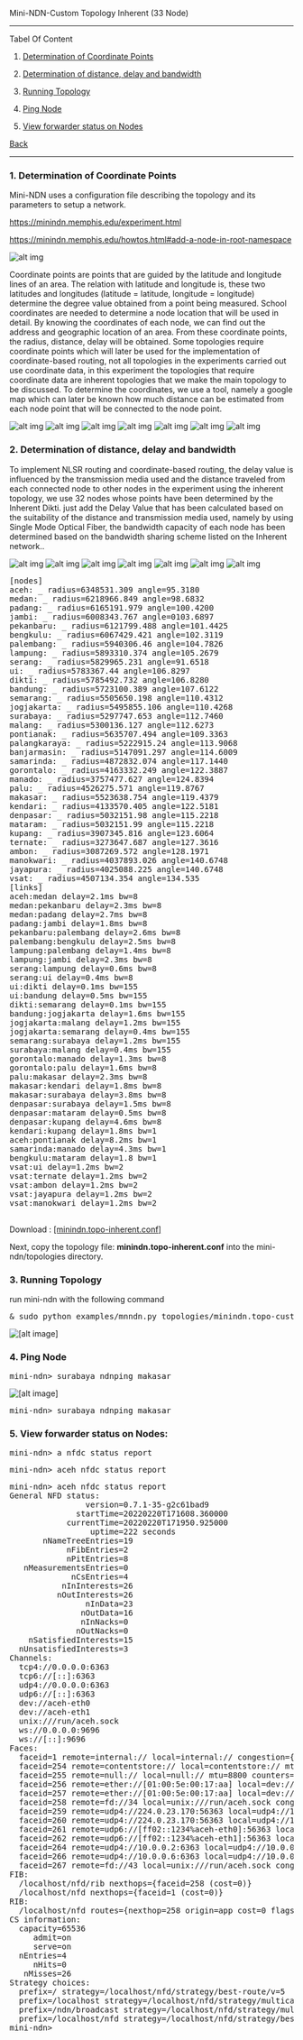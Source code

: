 
Mini-NDN-Custom Topology Inherent (33 Node)
***
Tabel Of Content

1. [Determination of Coordinate Points](https://github.com/syaifulahdan/Mini-NDN-Work/blob/main/Assignment%203:NDN-CustomTopology/ndn-custom-topo-inherent.md#1-determination-of-coordinate-points-) 
2. [Determination of distance, delay and bandwidth](https://github.com/syaifulahdan/Mini-NDN-Work/blob/main/Assignment%203:NDN-CustomTopology/ndn-custom-topo-inherent.md#2-determination-of-distance-delay-and-bandwidth) 

3. [Running Topology](https://github.com/syaifulahdan/Mini-NDN-Work/blob/main/Assignment%203:NDN-CustomTopology/ndn-custom-topo-inherent.md#3-running-topology)
4. [Ping Node](https://github.com/syaifulahdan/Mini-NDN-Work/blob/main/Assignment%203:NDN-CustomTopology/ndn-custom-topo-inherent.md#3-ping-node)
5. [View forwarder status on Nodes](https://github.com/syaifulahdan/Mini-NDN-Work/blob/main/Assignment%203:NDN-CustomTopology/ndn-custom-topo-inherent.md#5-view-forwarder-status-on-nodes)

[Back](https://github.com/syaifulahdan/Mini-NDN-Work/blob/main/Assignment%200:Chapter/Chapter-4.md)

***

 
### <b>1. Determination of Coordinate Points </b>  

Mini-NDN uses a configuration file describing the topology and its parameters to setup a network.

https://minindn.memphis.edu/experiment.html

https://minindn.memphis.edu/howtos.html#add-a-node-in-root-namespace

![alt img](https://github.com/syaifulahdan/Mini-NDN-Work/blob/main/Assignment%203:NDN-CustomTopology/CustomTopology-Image-Inherent/inherent-bb.jpg)

<p text-align=justify> Coordinate points are points that are guided by the latitude and longitude lines of an area. The relation with latitude and longitude is, these two latitudes and longitudes (latitude = latitude, longitude = longitude) determine the degree value obtained from a point being measured. School coordinates are needed to determine a node location that will be used in detail. By knowing the coordinates of each node, we can find out the address and geographic location of an area. From these coordinate points, the radius, distance, delay will be obtained. Some topologies require coordinate points which will later be used for the implementation of coordinate-based routing, not all topologies in the experiments carried out use coordinate data, in this experiment the topologies that require coordinate data are inherent topologies that we make the main topology to be discussed. To determine the coordinates, we use a tool, namely a google map which can later be known how much distance can be estimated from each node point that will be connected to the node point. </p text-align=justify> 

![alt img](https://github.com/syaifulahdan/Mini-NDN-Work/blob/main/Assignment%203:NDN-CustomTopology/CustomTopology-Image-Inherent/koordinat-area-1.png)
![alt img](https://github.com/syaifulahdan/Mini-NDN-Work/blob/main/Assignment%203:NDN-CustomTopology/CustomTopology-Image-Inherent/koordinat-area-2.png)
![alt img](https://github.com/syaifulahdan/Mini-NDN-Work/blob/main/Assignment%203:NDN-CustomTopology/CustomTopology-Image-Inherent/koordinat-area-3.png)
![alt img](https://github.com/syaifulahdan/Mini-NDN-Work/blob/main/Assignment%203:NDN-CustomTopology/CustomTopology-Image-Inherent/koordinat-area-4.png)
![alt img](https://github.com/syaifulahdan/Mini-NDN-Work/blob/main/Assignment%203:NDN-CustomTopology/CustomTopology-Image-Inherent/koordinat-area-56.png)
![alt img](https://github.com/syaifulahdan/Mini-NDN-Work/blob/main/Assignment%203:NDN-CustomTopology/CustomTopology-Image-Inherent/koordinat-area-7.png)
![alt img](https://github.com/syaifulahdan/Mini-NDN-Work/blob/main/Assignment%203:NDN-CustomTopology/CustomTopology-Image-Inherent/koordinat-area-8.png)


### <b>2. Determination of distance, delay and bandwidth</b>   
<p text-align=justify>
To implement NLSR routing and coordinate-based routing, the delay value is influenced by the transmission media used and the distance traveled from each connected node to other nodes in the experiment using the inherent topology, we use 32 nodes whose points have been determined by the Inherent Dikti. just add the Delay Value that has been calculated based on the suitability of the distance and transmission media used, namely by using Single Mode Optical Fiber, the bandwidth capacity of each node has been determined based on the bandwidth sharing scheme listed on the Inherent network.. </p text-align=justify>


![alt img](https://github.com/syaifulahdan/Mini-NDN-Work/blob/main/Assignment%203:NDN-CustomTopology/CustomTopology-Image-Inherent/bandwith-area-1.png)
![alt img](https://github.com/syaifulahdan/Mini-NDN-Work/blob/main/Assignment%203:NDN-CustomTopology/CustomTopology-Image-Inherent/bandwith-area-1b.png)
![alt img](https://github.com/syaifulahdan/Mini-NDN-Work/blob/main/Assignment%203:NDN-CustomTopology/CustomTopology-Image-Inherent/bandwith-area-2.png)
![alt img](https://github.com/syaifulahdan/Mini-NDN-Work/blob/main/Assignment%203:NDN-CustomTopology/CustomTopology-Image-Inherent/bandwith-area-3.png)
![alt img](https://github.com/syaifulahdan/Mini-NDN-Work/blob/main/Assignment%203:NDN-CustomTopology/CustomTopology-Image-Inherent/bandwith-area-3b.png)
![alt img](https://github.com/syaifulahdan/Mini-NDN-Work/blob/main/Assignment%203:NDN-CustomTopology/CustomTopology-Image-Inherent/bandwith-area-45.png)
![alt img](https://github.com/syaifulahdan/Mini-NDN-Work/blob/main/Assignment%203:NDN-CustomTopology/CustomTopology-Image-Inherent/bandwith-area-6.png)


<pre>
[nodes]
aceh: _ radius=6348531.309 angle=95.3180
medan: _ radius=6218966.849 angle=98.6832
padang: _ radius=6165191.979 angle=100.4200
jambi: _ radius=6008343.767 angle=0103.6897
pekanbaru: _ radius=6121799.488 angle=101.4425
bengkulu: _ radius=6067429.421 angle=102.3119
palembang: _ radius=5940306.46 angle=104.7826
lampung: _ radius=5893310.374 angle=105.2679
serang: _ radius=5829965.231 angle=91.6518
ui: _ radius=5783367.44 angle=106.8297
dikti: _ radius=5785492.732 angle=106.8280
bandung: _ radius=5723100.389 angle=107.6122
semarang: _ radius=5505650.198 angle=110.4312
jogjakarta: _ radius=5495855.106 angle=110.4268
surabaya: _ radius=5297747.653 angle=112.7460
malang: _ radius=5300136.127 angle=112.6273
pontianak: _ radius=5635707.494 angle=109.3363
palangkaraya: _ radius=5222915.24 angle=113.9068
banjarmasin: _ radius=5147091.297 angle=114.6009
samarinda: _ radius=4872832.074 angle=117.1440
gorontalo: _ radius=4163332.249 angle=122.3887
manado: _ radius=3757477.627 angle=124.8394
palu: _ radius=4526275.571 angle=119.8767
makasar: _ radius=5523638.754 angle=119.4379
kendari: _ radius=4133570.405 angle=122.5181
denpasar: _ radius=5032151.98 angle=115.2218
mataram: _ radius=5032151.99 angle=115.2218
kupang: _ radius=3907345.816 angle=123.6064
ternate: _ radius=3273647.687 angle=127.3616
ambon: _ radius=3087269.572 angle=128.1971
manokwari: _ radius=4037893.026 angle=140.6748
jayapura: _ radius=4025088.225 angle=140.6748
vsat: _ radius=4507134.354 angle=134.535
[links]
aceh:medan delay=2.1ms bw=8 
medan:pekanbaru delay=2.3ms bw=8
medan:padang delay=2.7ms bw=8
padang:jambi delay=1.8ms bw=8
pekanbaru:palembang delay=2.6ms bw=8
palembang:bengkulu delay=2.5ms bw=8
lampung:palembang delay=1.4ms bw=8
lampung:jambi delay=2.3ms bw=8
serang:lampung delay=0.6ms bw=8
serang:ui delay=0.4ms bw=8
ui:dikti delay=0.1ms bw=155
ui:bandung delay=0.5ms bw=155
dikti:semarang delay=0.1ms bw=155
bandung:jogjakarta delay=1.6ms bw=155
jogjakarta:malang delay=1.2ms bw=155
jogjakarta:semarang delay=0.4ms bw=155
semarang:surabaya delay=1.2ms bw=155
surabaya:malang delay=0.4ms bw=155
gorontalo:manado delay=1.3ms bw=8
gorontalo:palu delay=1.6ms bw=8
palu:makasar delay=2.3ms bw=8
makasar:kendari delay=1.8ms bw=8
makasar:surabaya delay=3.8ms bw=8
denpasar:surabaya delay=1.5ms bw=8
denpasar:mataram delay=0.5ms bw=8
denpasar:kupang delay=4.6ms bw=8
kendari:kupang delay=1.8ms bw=1
aceh:pontianak delay=8.2ms bw=1
samarinda:manado delay=4.3ms bw=1
bengkulu:mataram delay=1.8 bw=1
vsat:ui delay=1.2ms bw=2
vsat:ternate delay=1.2ms bw=2
vsat:ambon delay=1.2ms bw=2
vsat:jayapura delay=1.2ms bw=2
vsat:manokwari delay=1.2ms bw=2

</pre>

Download : [[minindn.topo-inherent.conf]](https://github.com/syaifulahdan/Mini-NDN-Work/blob/main/Assignment%203:NDN-CustomTopology/minindn.topo-inherent.conf)

Next, copy the topology file: **minindn.topo-inherent.conf** into the mini-ndn/topologies directory.




### <b>3. Running Topology</b>   

run mini-ndn with the following command

<pre>
& sudo python examples/mnndn.py topologies/minindn.topo-custom-10.conf
</pre>
![[alt image]](https://github.com/syaifulahdan/Mini-NDN-Work/blob/main/Assignment%203:NDN-CustomTopology/CustomTopology-Image-Inherent/running-inherentnodes.png)

### <b>4. Ping Node</b>   
<pre>
mini-ndn> surabaya ndnping makasar
</pre>
![[alt image]](https://github.com/syaifulahdan/Mini-NDN-Work/blob/main/Assignment%203:NDN-CustomTopology/CustomTopology-Image-5-Nodes/ct5nodes-ping-surabaya-makasar.png)

<pre>
mini-ndn> surabaya ndnping makasar
</pre>
### <b>5. View forwarder status on Nodes:</b>   
<pre>
mini-ndn> a nfdc status report
</pre>
<pre>
mini-ndn> aceh nfdc status report
</pre>
<pre>
mini-ndn> aceh nfdc status report
General NFD status:
                version=0.7.1-35-g2c61bad9
              startTime=20220220T171608.360000
            currentTime=20220220T171950.925000
                 uptime=222 seconds
       nNameTreeEntries=19
            nFibEntries=2
            nPitEntries=8
   nMeasurementsEntries=0
             nCsEntries=4
           nInInterests=26
          nOutInterests=26
                nInData=23
               nOutData=16
               nInNacks=0
              nOutNacks=0
    nSatisfiedInterests=15
  nUnsatisfiedInterests=3
Channels:
  tcp4://0.0.0.0:6363
  tcp6://[::]:6363
  udp4://0.0.0.0:6363
  udp6://[::]:6363
  dev://aceh-eth0
  dev://aceh-eth1
  unix:///run/aceh.sock
  ws://0.0.0.0:9696
  ws://[::]:9696
Faces:
  faceid=1 remote=internal:// local=internal:// congestion={base-marking-interval=100ms default-threshold=65536B} mtu=8800 counters={in={0i 23d 0n 6320B} out={25i 0d 0n 2084B}} flags={local permanent point-to-point local-fields}
  faceid=254 remote=contentstore:// local=contentstore:// mtu=8800 counters={in={0i 0d 0n 0B} out={0i 0d 0n 0B}} flags={local permanent point-to-point}
  faceid=255 remote=null:// local=null:// mtu=8800 counters={in={0i 0d 0n 0B} out={0i 0d 0n 0B}} flags={local permanent point-to-point}
  faceid=256 remote=ether://[01:00:5e:00:17:aa] local=dev://aceh-eth0 congestion={base-marking-interval=100ms default-threshold=65536B} mtu=1500 counters={in={0i 0d 0n 0B} out={0i 0d 0n 0B}} flags={non-local permanent multi-access}
  faceid=257 remote=ether://[01:00:5e:00:17:aa] local=dev://aceh-eth1 congestion={base-marking-interval=100ms default-threshold=65536B} mtu=1500 counters={in={0i 0d 0n 0B} out={0i 0d 0n 0B}} flags={non-local permanent multi-access}
  faceid=258 remote=fd://34 local=unix:///run/aceh.sock congestion={base-marking-interval=100ms default-threshold=65536B} mtu=8800 counters={in={17i 0d 0n 1141B} out={1i 14d 0n 3707B}} flags={local on-demand point-to-point local-fields congestion-marking}
  faceid=259 remote=udp4://224.0.23.170:56363 local=udp4://10.0.0.1:59930 congestion={base-marking-interval=100ms default-threshold=65536B} mtu=8800 counters={in={0i 0d 0n 0B} out={0i 0d 0n 0B}} flags={non-local permanent multi-access congestion-marking}
  faceid=260 remote=udp4://224.0.23.170:56363 local=udp4://10.0.0.5:50268 congestion={base-marking-interval=100ms default-threshold=65536B} mtu=8800 counters={in={0i 0d 0n 0B} out={0i 0d 0n 0B}} flags={non-local permanent multi-access congestion-marking}
  faceid=261 remote=udp6://[ff02::1234%aceh-eth0]:56363 local=udp6://[fe80::c9e:f4ff:fe57:ac04%aceh-eth0]:40846 congestion={base-marking-interval=100ms default-threshold=65536B} mtu=8800 counters={in={0i 0d 0n 0B} out={0i 0d 0n 0B}} flags={non-local permanent multi-access congestion-marking}
  faceid=262 remote=udp6://[ff02::1234%aceh-eth1]:56363 local=udp6://[fe80::6cdc:76ff:fed3:d5c1%aceh-eth1]:56003 congestion={base-marking-interval=100ms default-threshold=65536B} mtu=8800 counters={in={0i 0d 0n 0B} out={0i 0d 0n 0B}} flags={non-local permanent multi-access congestion-marking}
  faceid=264 remote=udp4://10.0.0.2:6363 local=udp4://10.0.0.1:6363 congestion={base-marking-interval=100ms default-threshold=65536B} mtu=8800 counters={in={0i 0d 0n 0B} out={0i 0d 0n 0B}} flags={non-local permanent point-to-point congestion-marking}
  faceid=266 remote=udp4://10.0.0.6:6363 local=udp4://10.0.0.5:6363 congestion={base-marking-interval=100ms default-threshold=65536B} mtu=8800 counters={in={0i 0d 0n 0B} out={0i 0d 0n 0B}} flags={non-local permanent point-to-point congestion-marking}
  faceid=267 remote=fd://43 local=unix:///run/aceh.sock congestion={base-marking-interval=100ms default-threshold=65536B} mtu=8800 counters={in={7i 0d 0n 312B} out={0i 0d 0n 0B}} flags={local on-demand point-to-point congestion-marking}
FIB:
  /localhost/nfd/rib nexthops={faceid=258 (cost=0)}
  /localhost/nfd nexthops={faceid=1 (cost=0)}
RIB:
  /localhost/nfd routes={nexthop=258 origin=app cost=0 flags=child-inherit expires=never}
CS information:
  capacity=65536
     admit=on
     serve=on
  nEntries=4
     nHits=0
   nMisses=26
Strategy choices:
  prefix=/ strategy=/localhost/nfd/strategy/best-route/v=5
  prefix=/localhost strategy=/localhost/nfd/strategy/multicast/v=4
  prefix=/ndn/broadcast strategy=/localhost/nfd/strategy/multicast/v=4
  prefix=/localhost/nfd strategy=/localhost/nfd/strategy/best-route/v=5
mini-ndn> 
</pre>
